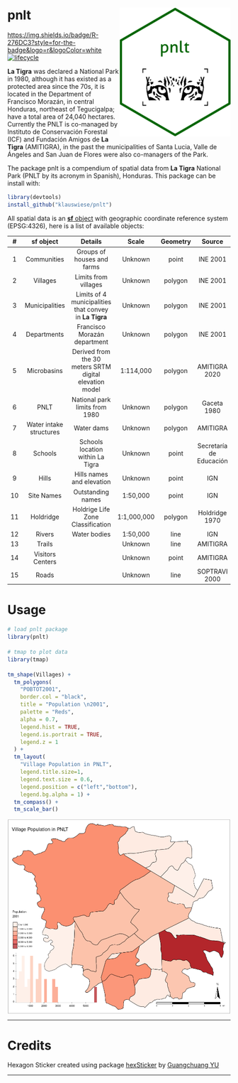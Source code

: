 
# pnlt <img src="inst/figures/pnlt.png" align="right" width="250"/>

https://img.shields.io/badge/R-276DC3?style=for-the-badge&logo=r&logoColor=white
[![lifecycle](https://img.shields.io/badge/lifecycle-experimental-orange.svg)](https://www.tidyverse.org/lifecycle/#experimental)

**La Tigra** was declared a National Park in 1980, although it has existed as a protected area since the 70s, it is located in the Department of Francisco Morazán, in central Honduras, northeast of Tegucigalpa; have a total area of 24,040 hectares. Currently the PNLT is co-managed by Instituto de Conservación Forestal (ICF) and Fundación Amigos de **La Tigra** (AMITIGRA), in the past the municipalities of Santa Lucia, Valle de Ángeles and San Juan de Flores were also co-managers of the Park.

The package pnlt is a compendium of spatial data from **La Tigra** National Park (PNLT by its acronym in Spanish), Honduras. This package can be install with:

```r
library(devtools)
install_github("klauswiese/pnlt")
```

All spatial data is an [**sf** object](https://r-spatial.github.io/sf/) with geographic coordinate reference system (EPSG:4326), here is a list of available objects:

| # | sf object | Details | Scale | Geometry | Source |
| :---: | :---: | :---: | :---: | :---: | :---: |
| 1 | Communities | Groups of houses and farms | Unknown | point | INE 2001|
| 2 | Villages | Limits from villages | Unknown | polygon | INE 2001 |
| 3 | Municipalities | Limits of 4 municipalities that convey in **La Tigra** | Unknown | polygon | INE 2001| 
| 4 | Departments | Francisco Morazán department | Unknown | polygon | INE 2001| 
| 5 | Microbasins | Derived from the 30 meters SRTM digital elevation model | 1:114,000 | polygon | AMITIGRA 2020 | 
| 6 | PNLT | National park limits from 1980 |Unknown |polygon | Gaceta 1980 |
| 7 | Water intake structures| Water dams | Unknown | polygon | AMITIGRA | 
| 8 | Schools | Schools location within La Tigra | Unknown | point | Secretaría de Educación |
| 9 | Hills | Hills names and elevation | Unknown | point | IGN |
| 10 | Site Names | Outstanding names | 1:50,000 | point | IGN |
| 11 | Holdridge | Holdrige Life Zone Classification | 1:1,000,000 | polygon | Holdridge 1970 |
| 12 | Rivers | Water bodies | 1:50,000 | line | IGN |
| 13 | Trails | | Unknown | line | AMITIGRA |
| 14 | Visitors Centers | | Unknown | point | AMITIGRA |
| 15 | Roads | | Unknown | line | SOPTRAVI 2000 |

# Usage

```r
# load pnlt package 
library(pnlt)

# tmap to plot data
library(tmap)

tm_shape(Villages) +
  tm_polygons(
    "POBTOT2001",
    border.col = "black",
    title = "Population \n2001",
    palette = "Reds",
    alpha = 0.7,
    legend.hist = TRUE,
    legend.is.portrait = TRUE,
    legend.z = 1
  ) +
  tm_layout(
    "Village Population in PNLT",
    legend.title.size=1,
    legend.text.size = 0.6,
    legend.position = c("left","bottom"),
    legend.bg.alpha = 1) +
  tm_compass() +
  tm_scale_bar()
```

<img src="inst/figures/aldeas.png" align="center" width="600"/>


***
# Credits
Hexagon Sticker created using package [hexSticker](https://github.com/GuangchuangYu/hexSticker) by [Guangchuang YU](https://yulab-smu.top)

***
